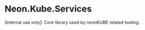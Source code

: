 ﻿Neon.Kube.Services
==================

[Internal use only]: Core library used by neonKUBE related tooling.